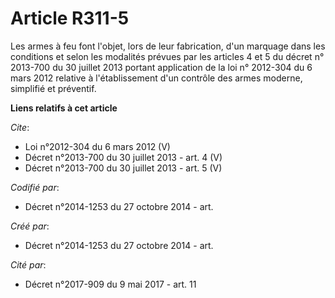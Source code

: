 # Article R311-5

Les armes à feu font l'objet, lors de leur fabrication, d'un marquage dans les conditions et selon les modalités prévues par
les articles 4 et 5 du décret n° 2013-700 du 30 juillet 2013 portant application de la loi n° 2012-304 du 6 mars 2012
relative à l'établissement d'un contrôle des armes moderne, simplifié et préventif.

**Liens relatifs à cet article**

_Cite_:

  - Loi n°2012-304  du 6 mars 2012 (V)
  - Décret n°2013-700  du 30 juillet 2013 - art. 4 (V)
  - Décret n°2013-700  du 30 juillet 2013 - art. 5 (V)

_Codifié par_:

  - Décret n°2014-1253 du 27 octobre 2014 - art.

_Créé par_:

  - Décret n°2014-1253 du 27 octobre 2014 - art.

_Cité par_:

  - Décret n°2017-909 du 9 mai 2017 - art. 11
